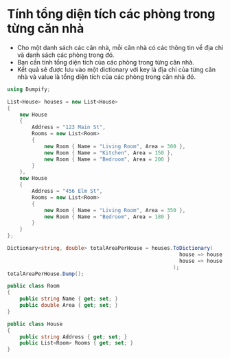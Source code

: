# Tính tổng diện tích các phòng trong từng căn nhà

-   Cho một danh sách các căn nhà, mỗi căn nhà có các thông tin về địa chỉ và danh sách các phòng trong đó.
-   Bạn cần tính tổng diện tích của các phòng trong từng căn nhà.
-   Kết quả sẽ được lưu vào một dictionary với key là địa chỉ của từng căn nhà và value là tổng diện tích của các phòng trong căn nhà đó.

```csharp
using Dumpify;

List<House> houses = new List<House>
{
    new House
    {
        Address = "123 Main St",
        Rooms = new List<Room>
        {
            new Room { Name = "Living Room", Area = 300 },
            new Room { Name = "Kitchen", Area = 150 },
            new Room { Name = "Bedroom", Area = 200 }
        }
    },
    new House
    {
        Address = "456 Elm St",
        Rooms = new List<Room>
        {
            new Room { Name = "Living Room", Area = 350 },
            new Room { Name = "Bedroom", Area = 180 }
        }
    }
};

Dictionary<string, double> totalAreaPerHouse = houses.ToDictionary(
                                                        house => house.Address,
                                                        house => house.Rooms.Sum(room => room.Area)
                                                      );
totalAreaPerHouse.Dump();

public class Room
{
    public string Name { get; set; }
    public double Area { get; set; }
}

public class House
{
    public string Address { get; set; }
    public List<Room> Rooms { get; set; }
}
```
